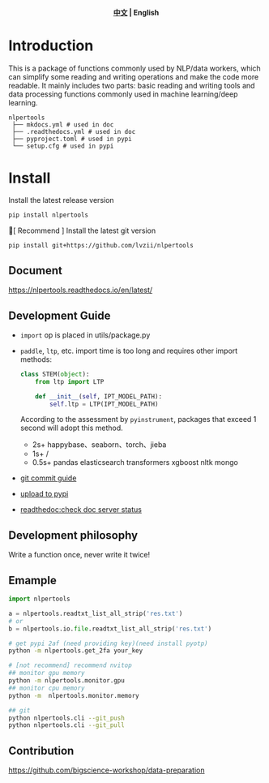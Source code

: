 <div align="center">
  <h4 align="center">
      <p>
          <a href="https://github.com/lvzii/nlpertools/blob/main/README.md">中文</a> |
          <b>English</b>
      </p>
  </h4>
</div>


# Introduction

This is a package of functions commonly used by NLP/data workers, which can simplify some reading and writing operations
and make the code more readable. It mainly includes two parts: basic reading and writing tools and data processing
functions commonly used in machine learning/deep learning.

```
nlpertools
 ├── mkdocs.yml # used in doc
 ├── .readthedocs.yml # used in doc
 ├── pyproject.toml # used in pypi
 └── setup.cfg # used in pypi
```

# Install

Install the latest release version

```bash
pip install nlpertools
```

📢[ Recommend ] Install the latest git version
```
pip install git+https://github.com/lvzii/nlpertools
```

## Document

https://nlpertools.readthedocs.io/en/latest/

## Development Guide

- `import` op is placed in utils/package.py

- `paddle`, `ltp`, etc. import time is too long and requires other import methods:
  ```python
  class STEM(object):
      from ltp import LTP
  
      def __init__(self, IPT_MODEL_PATH):
          self.ltp = LTP(IPT_MODEL_PATH)
  ```
    According to the assessment by `pyinstrument`, packages that exceed 1 second will adopt this method.
  - 2s+ happybase、seaborn、torch、jieba
  - 1s+ /
  - 0.5s+ pandas elasticsearch transformers xgboost nltk mongo
  
- [git commit guide](https://blog.csdn.net/fd2025/article/details/124543690)

- [upload to pypi](https://juejin.cn/post/7369413136224878644)

- [readthedoc:check doc server status](https://readthedocs.org/projects/nlpertools/builds)

## Development philosophy

Write a function once, never write it twice!

## Emample

```python
import nlpertools

a = nlpertools.readtxt_list_all_strip('res.txt')
# or
b = nlpertools.io.file.readtxt_list_all_strip('res.txt')
```
```bash
# get pypi 2af (need providing key)(need install pyotp)
python -m nlpertools.get_2fa your_key

# [not recommend] recommend nvitop
## monitor gpu memory
python -m nlpertools.monitor.gpu
## monitor cpu memory
python -m  nlpertools.monitor.memory

## git
python nlpertools.cli --git_push
python nlpertools.cli --git_pull
```

## Contribution

https://github.com/bigscience-workshop/data-preparation


